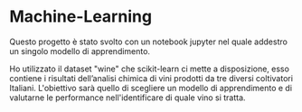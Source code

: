 # Machine-Learning

Questo progetto è stato svolto con un notebook jupyter nel quale addestro un singolo modello di apprendimento.

Ho utilizzato il dataset "wine" che scikit-learn ci mette a disposizione, esso contiene i risultati dell’analisi chimica di vini prodotti
da tre diversi coltivatori Italiani. L'obiettivo sarà quello di scegliere un modello di apprendimento e di valutarne le performance
nell'identificare di quale vino si tratta.
